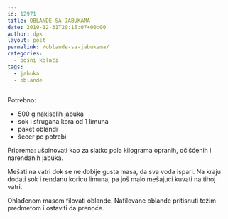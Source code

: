 ```yaml
---
id: 12971
title: OBLANDE SA JABUKAMA
date: 2019-12-31T20:15:07+00:00
author: dpk
layout: post
permalink: /oblande-sa-jabukama/
categories:
  - posni kolači
tags:
  - jabuka
  - oblande
---
```


Potrebno: 

* 500 g nakiselih jabuka
* sok i strugana kora od 1 limuna 
* paket oblandi 
* šecer po potrebi 


Priprema: ušpinovati kao za slatko pola kilograma opranih, očišćenih i narendanih jabuka. 

Mešati na vatri dok se ne dobije gusta masa, da sva voda ispari. Na kraju dodati sok i rendanu koricu limuna, pa još malo mešajući kuvati na tihoj vatri. 

Ohlađenom masom filovati oblande. Nafilovane oblande pritisnuti težim predmetom i ostaviti da prenoće.
